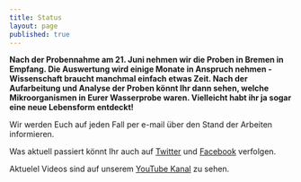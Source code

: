 ```yaml
---
title: Status
layout: page
published: true
---
```






**Nach der Probennahme am 21. Juni nehmen wir die Proben in Bremen in Empfang. Die Auswertung wird einige Monate in Anspruch nehmen - Wissenschaft braucht manchmal einfach etwas Zeit. Nach der Aufarbeitung und Analyse der Proben könnt Ihr dann sehen, welche Mikroorganismen in Eurer Wasserprobe waren. Vielleicht habt ihr ja sogar eine neue Lebensform entdeckt!**

Wir werden Euch auf jeden Fall per e-mail über den Stand der Arbeiten informieren.

Was aktuell passiert könnt Ihr auch auf [Twitter](https://twitter.com/Micro_B3) und [Facebook](https://www.facebook.com/microb3osd) verfolgen.

Aktuelel Videos sind auf unserem [YouTube Kanal](https://www.youtube.com/channel/UCFrDqNblLC2qZoLIOuM0lnQ) zu sehen.
